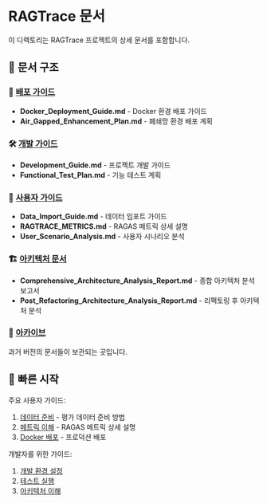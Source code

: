 # RAGTrace 문서

이 디렉토리는 RAGTrace 프로젝트의 상세 문서를 포함합니다.

## 📁 문서 구조

### 🚀 [배포 가이드](deployment/)
- **Docker_Deployment_Guide.md** - Docker 환경 배포 가이드
- **Air_Gapped_Enhancement_Plan.md** - 폐쇄망 환경 배포 계획

### 🛠️ [개발 가이드](development/)  
- **Development_Guide.md** - 프로젝트 개발 가이드
- **Functional_Test_Plan.md** - 기능 테스트 계획

### 📖 [사용자 가이드](user-guides/)
- **Data_Import_Guide.md** - 데이터 임포트 가이드  
- **RAGTRACE_METRICS.md** - RAGAS 메트릭 상세 설명
- **User_Scenario_Analysis.md** - 사용자 시나리오 분석

### 🏗️ [아키텍처 문서](architecture/)
- **Comprehensive_Architecture_Analysis_Report.md** - 종합 아키텍처 분석 보고서
- **Post_Refactoring_Architecture_Analysis_Report.md** - 리팩토링 후 아키텍처 분석

### 📁 [아카이브](archive/)
과거 버전의 문서들이 보관되는 곳입니다.

## 📝 빠른 시작

주요 사용자 가이드:
1. [데이터 준비](user-guides/Data_Import_Guide.md) - 평가 데이터 준비 방법
2. [메트릭 이해](user-guides/RAGTRACE_METRICS.md) - RAGAS 메트릭 상세 설명
3. [Docker 배포](deployment/Docker_Deployment_Guide.md) - 프로덕션 배포

개발자를 위한 가이드:
1. [개발 환경 설정](development/Development_Guide.md)
2. [테스트 실행](development/Functional_Test_Plan.md)
3. [아키텍처 이해](architecture/Comprehensive_Architecture_Analysis_Report.md)
